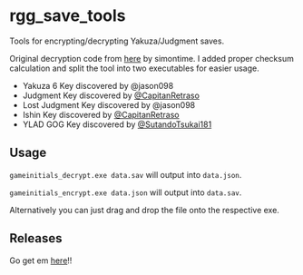 # rgg_save_tools

Tools for encrypting/decrypting Yakuza/Judgment saves.

Original decryption code from [here](https://gist.github.com/simontime/59661a189b20fc3517b20d8c9f329017) by simontime. I
added proper checksum calculation and split the tool into two executables for easier usage.

- Yakuza 6 Key discovered by @jason098 
- Judgment Key discovered by [@CapitanRetraso](https://github.com/CapitanRetraso) 
- Lost Judgment Key discovered by @jason098
- Ishin Key discovered by [@CapitanRetraso](https://github.com/CapitanRetraso)
- YLAD GOG Key discovered by [@SutandoTsukai181](https://github.com/SutandoTsukai181)

## Usage

`gameinitials_decrypt.exe data.sav` will output into `data.json`.

`gameinitials_encrypt.exe data.json` will output into `data.sav`.

Alternatively you can just drag and drop the file onto the respective exe.

## Releases

Go get em [here](https://github.com/GarnetSunset/rgg_save_tools/actions/workflows/windows-compile.yml)!!
